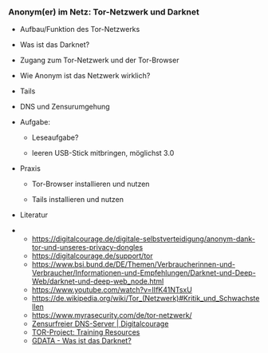 ### Anonym(er) im Netz: Tor-Netzwerk und Darknet

* Aufbau/Funktion des Tor-Netzwerks

* Was ist das Darknet?

* Zugang zum Tor-Netzwerk und der Tor-Browser

* Wie Anonym ist das Netzwerk wirklich?

* Tails

* DNS und Zensurumgehung

* Aufgabe:
  
  * Leseaufgabe?
  
  * leeren USB-Stick mitbringen, möglichst 3.0

* Praxis
  
  * Tor-Browser installieren und nutzen
  
  * Tails installieren und nutzen

* Literatur

* * https://digitalcourage.de/digitale-selbstverteidigung/anonym-dank-tor-und-unseres-privacy-dongles
  * https://digitalcourage.de/support/tor
  * https://www.bsi.bund.de/DE/Themen/Verbraucherinnen-und-Verbraucher/Informationen-und-Empfehlungen/Darknet-und-Deep-Web/darknet-und-deep-web_node.html
  * https://www.youtube.com/watch?v=IIfK41NTsxU
  * https://de.wikipedia.org/wiki/Tor_(Netzwerk)#Kritik_und_Schwachstellen
  * https://www.myrasecurity.com/de/tor-netzwerk/
  * [Zensurfreier DNS-Server | Digitalcourage](https://digitalcourage.de/support/zensurfreier-dns-server)
  * [TOR-Project: Training Resources](https://community.torproject.org/training/resources/)
  * [GDATA - Was ist das Darknet?](https://www.gdata.de/ratgeber/was-ist-eigentlich-das-darknet)
